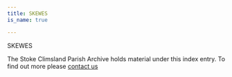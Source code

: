 ```yaml
---
title: SKEWES
is_name: true

---
```


SKEWES


The Stoke Climsland Parish Archive holds material under this index entry. To find out more please [contact us](/contact/)
